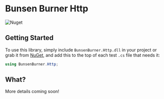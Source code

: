 ﻿# Bunsen Burner Http

![Nuget](https://img.shields.io/nuget/v/BunsenBurner.Http)

## Getting Started

To use this library, simply include `BunsenBurner.Http.dll` in your project
or grab
it from [NuGet](https://www.nuget.org/packages/BunsenBurner.Http/), and add this
to the top of each test `.cs` file
that needs it:

```C#
using BunsenBurner.Http;
```

## What?

More details coming soon!